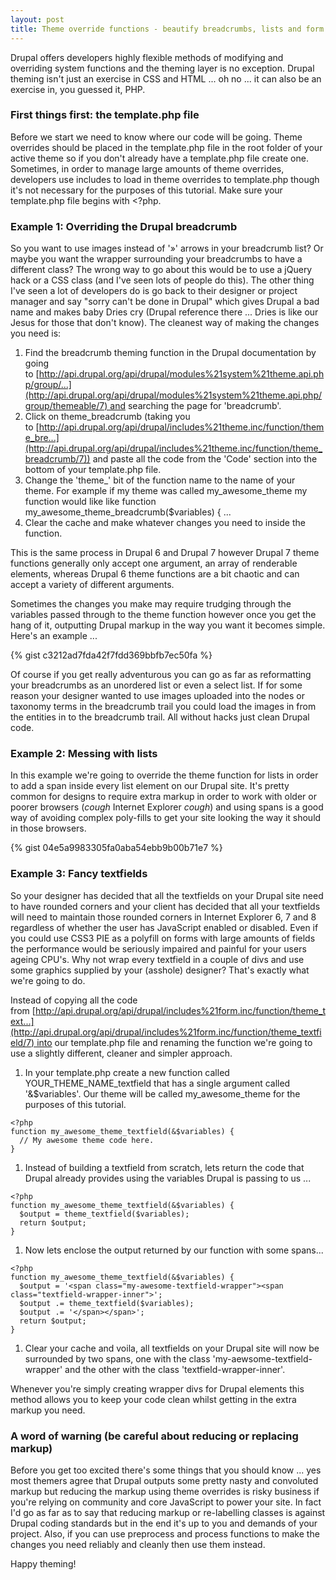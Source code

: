 ```yaml
---
layout: post
title: Theme override functions - beautify breadcrumbs, lists and form elements in Drupal 7
---
```


Drupal offers developers highly flexible methods of modifying and overriding system functions and the theming layer is no exception. Drupal theming isn't just an exercise in CSS and HTML ... oh no ... it can also be an exercise in, you guessed it, PHP.

### First things first: the template.php file
Before we start we need to know where our code will be going. Theme overrides should be placed in the template.php file in the root folder of your active theme so if you don't already have a template.php file create one. Sometimes, in order to manage large amounts of theme overrides, developers use includes to load in theme overrides to template.php though it's not necessary for the purposes of this tutorial. Make sure your template.php file begins with <?php.

### Example 1: Overriding the Drupal breadcrumb
So you want to use images instead of '»' arrows in your breadcrumb list? Or maybe you want the wrapper surrounding your breadcrumbs to have a different class? The wrong way to go about this would be to use a jQuery hack or a CSS class (and I've seen lots of people do this). The other thing I've seen a lot of developers do is go back to their designer or project manager and say "sorry can't be done in Drupal" which gives Drupal a bad name and makes baby Dries cry (Drupal reference there ... Dries is like our Jesus for those that don't know). The cleanest way of making the changes you need is:

1. Find the breadcrumb theming function in the Drupal documentation by going to [http://api.drupal.org/api/drupal/modules%21system%21theme.api.php/group/...](http://api.drupal.org/api/drupal/modules%21system%21theme.api.php/group/themeable/7) and searching the page for 'breadcrumb'.
1. Click on theme_breadcrumb (taking you to [http://api.drupal.org/api/drupal/includes%21theme.inc/function/theme_bre...](http://api.drupal.org/api/drupal/includes%21theme.inc/function/theme_breadcrumb/7)) and paste all the code from the 'Code' section into the bottom of your template.php file.
1. Change the 'theme_' bit of the function name to the name of your theme. For example if my theme was called my_awesome_theme my function would like like function my_awesome_theme_breadcrumb($variables) { ...
1. Clear the cache and make whatever changes you need to inside the function.

This is the same process in Drupal 6 and Drupal 7 however Drupal 7 theme functions generally only accept one argument, an array of renderable elements, whereas Drupal 6 theme functions are a bit chaotic and can accept a variety of different arguments.

Sometimes the changes you make may require trudging through the variables passed through to the theme function however once you get the hang of it, outputting Drupal markup in the way you want it becomes simple. Here's an example ...

{% gist c3212ad7fda42f7fdd369bbfb7ec50fa %}

Of course if you get really adventurous you can go as far as reformatting your breadcrumbs as an unordered list or even a select list. If for some reason your designer wanted to use images uploaded into the nodes or taxonomy terms in the breadcrumb trail you could load the images in from the entities in to the breadcrumb trail. All without hacks just clean Drupal code.

### Example 2: Messing with lists
In this example we're going to override the theme function for lists in order to add a span inside every list element on our Drupal site. It's pretty common for designs to require extra markup in order to work with older or poorer browsers (*cough* Internet Explorer *cough*) and using spans is a good way of avoiding complex poly-fills to get your site looking the way it should in those browsers.

{% gist 04e5a9983305fa0aba54ebb9b00b71e7 %}

### Example 3: Fancy textfields
So your designer has decided that all the textfields on your Drupal site need to have rounded corners and your client has decided that all your textfields will need to maintain those rounded corners in Internet Explorer 6, 7 and 8 regardless of whether the user has JavaScript enabled or disabled. Even if you could use CSS3 PIE as a polyfill on forms with large amounts of fields the performance would be seriously impaired and painful for your users ageing CPU's. Why not wrap every textfield in a couple of divs and use some graphics supplied by your (asshole) designer? That's exactly what we're going to do.

Instead of copying all the code from [http://api.drupal.org/api/drupal/includes%21form.inc/function/theme_text...](http://api.drupal.org/api/drupal/includes%21form.inc/function/theme_textfield/7) into our template.php file and renaming the function we're going to use a slightly different, cleaner and simpler approach.

1. In your template.php create a new function called YOUR_THEME_NAME_textfield that has a single argument called '&$variables'. Our theme will be called my_awesome_theme for the purposes of this tutorial.
```
<?php
function my_awesome_theme_textfield(&$variables) {
  // My awesome theme code here.
}
```
1. Instead of building a textfield from scratch, lets return the code that Drupal already provides using the variables Drupal is passing to us ...
```
<?php
function my_awesome_theme_textfield(&$variables) {
  $output = theme_textfield($variables);
  return $output;
}
```
1. Now lets enclose the output returned by our function with some spans...
```
<?php
function my_awesome_theme_textfield(&$variables) {
  $output = '<span class="my-awesome-textfield-wrapper"><span class="textfield-wrapper-inner">';
  $output .= theme_textfield($variables);
  $output .= '</span></span>';
  return $output;
}
```
1. Clear your cache and voila, all textfields on your Drupal site will now be surrounded by two spans, one with the class 'my-aewsome-textfield-wrapper' and the other with the class 'textfield-wrapper-inner'.

Whenever you're simply creating wrapper divs for Drupal elements this method allows you to keep your code clean whilst getting in the extra markup you need.

### A word of warning (be careful about reducing or replacing markup)
Before you get too excited there's some things that you should know ... yes most themers agree that Drupal outputs some pretty nasty and convoluted markup but reducing the markup using theme overrides is risky business if you're relying on community and core JavaScript to power your site. In fact I'd go as far as to say that reducing markup or re-labelling classes is against Drupal coding standards but in the end it's up to you and demands of your project. Also, if you can use preprocess and process functions to make the changes you need reliably and cleanly then use them instead.

Happy theming!